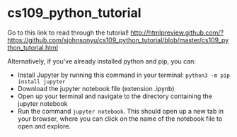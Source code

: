 # cs109_python_tutorial

Go to this link to read through the tutorial! http://htmlpreview.github.com/?https://github.com/sjohnsonyu/cs109_python_tutorial/blob/master/cs109_python_tutorial.html

Alternatively, if you've already installed python and pip, you can:
- Install Jupyter by running this command in your terminal:  `python3 -m pip install jupyter`
- Download the jupyter notebook file (extension .ipynb) 
- Open up your terminal and navigate to the directory containing the jupyter notebook
- Run the command `jupyter notebook`. This should open up a new tab in your browser, where you can click on the name of the notebook file to open and explore.

